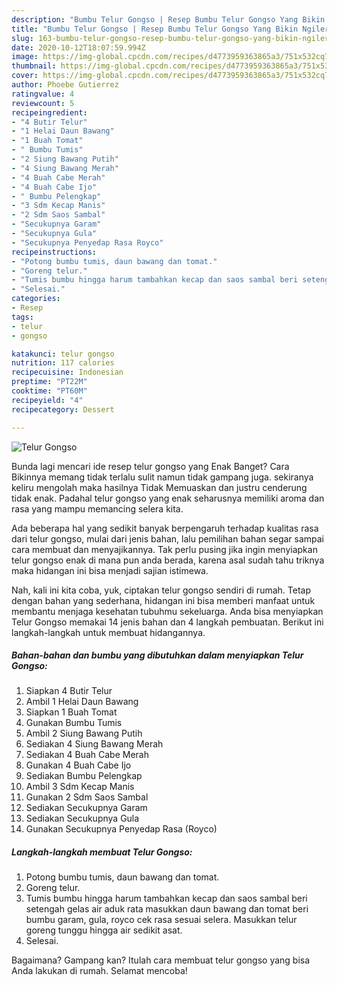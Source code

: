 ```yaml
---
description: "Bumbu Telur Gongso | Resep Bumbu Telur Gongso Yang Bikin Ngiler"
title: "Bumbu Telur Gongso | Resep Bumbu Telur Gongso Yang Bikin Ngiler"
slug: 163-bumbu-telur-gongso-resep-bumbu-telur-gongso-yang-bikin-ngiler
date: 2020-10-12T18:07:59.994Z
image: https://img-global.cpcdn.com/recipes/d4773959363865a3/751x532cq70/telur-gongso-foto-resep-utama.jpg
thumbnail: https://img-global.cpcdn.com/recipes/d4773959363865a3/751x532cq70/telur-gongso-foto-resep-utama.jpg
cover: https://img-global.cpcdn.com/recipes/d4773959363865a3/751x532cq70/telur-gongso-foto-resep-utama.jpg
author: Phoebe Gutierrez
ratingvalue: 4
reviewcount: 5
recipeingredient:
- "4 Butir Telur"
- "1 Helai Daun Bawang"
- "1 Buah Tomat"
- " Bumbu Tumis"
- "2 Siung Bawang Putih"
- "4 Siung Bawang Merah"
- "4 Buah Cabe Merah"
- "4 Buah Cabe Ijo"
- " Bumbu Pelengkap"
- "3 Sdm Kecap Manis"
- "2 Sdm Saos Sambal"
- "Secukupnya Garam"
- "Secukupnya Gula"
- "Secukupnya Penyedap Rasa Royco"
recipeinstructions:
- "Potong bumbu tumis, daun bawang dan tomat."
- "Goreng telur."
- "Tumis bumbu hingga harum tambahkan kecap dan saos sambal beri setengah gelas air aduk rata masukkan daun bawang dan tomat beri bumbu garam, gula, royco cek rasa sesuai selera. Masukkan telur goreng tunggu hingga air sedikit asat."
- "Selesai."
categories:
- Resep
tags:
- telur
- gongso

katakunci: telur gongso 
nutrition: 117 calories
recipecuisine: Indonesian
preptime: "PT22M"
cooktime: "PT60M"
recipeyield: "4"
recipecategory: Dessert

---
```



![Telur Gongso](https://img-global.cpcdn.com/recipes/d4773959363865a3/751x532cq70/telur-gongso-foto-resep-utama.jpg)

Bunda lagi mencari ide resep telur gongso yang Enak Banget? Cara Bikinnya memang tidak terlalu sulit namun tidak gampang juga. sekiranya keliru mengolah maka hasilnya Tidak Memuaskan dan justru cenderung tidak enak. Padahal telur gongso yang enak seharusnya memiliki aroma dan rasa yang mampu memancing selera kita.



Ada beberapa hal yang sedikit banyak berpengaruh terhadap kualitas rasa dari telur gongso, mulai dari jenis bahan, lalu pemilihan bahan segar sampai cara membuat dan menyajikannya. Tak perlu pusing jika ingin menyiapkan telur gongso enak di mana pun anda berada, karena asal sudah tahu triknya maka hidangan ini bisa menjadi sajian istimewa.


Nah, kali ini kita coba, yuk, ciptakan telur gongso sendiri di rumah. Tetap dengan bahan yang sederhana, hidangan ini bisa memberi manfaat untuk membantu menjaga kesehatan tubuhmu sekeluarga. Anda bisa menyiapkan Telur Gongso memakai 14 jenis bahan dan 4 langkah pembuatan. Berikut ini langkah-langkah untuk membuat hidangannya.

<!--inarticleads1-->

##### Bahan-bahan dan bumbu yang dibutuhkan dalam menyiapkan Telur Gongso:

1. Siapkan 4 Butir Telur
1. Ambil 1 Helai Daun Bawang
1. Siapkan 1 Buah Tomat
1. Gunakan  Bumbu Tumis
1. Ambil 2 Siung Bawang Putih
1. Sediakan 4 Siung Bawang Merah
1. Sediakan 4 Buah Cabe Merah
1. Gunakan 4 Buah Cabe Ijo
1. Sediakan  Bumbu Pelengkap
1. Ambil 3 Sdm Kecap Manis
1. Gunakan 2 Sdm Saos Sambal
1. Sediakan Secukupnya Garam
1. Sediakan Secukupnya Gula
1. Gunakan Secukupnya Penyedap Rasa (Royco)




<!--inarticleads2-->

##### Langkah-langkah membuat Telur Gongso:

1. Potong bumbu tumis, daun bawang dan tomat.
1. Goreng telur.
1. Tumis bumbu hingga harum tambahkan kecap dan saos sambal beri setengah gelas air aduk rata masukkan daun bawang dan tomat beri bumbu garam, gula, royco cek rasa sesuai selera. Masukkan telur goreng tunggu hingga air sedikit asat.
1. Selesai.




Bagaimana? Gampang kan? Itulah cara membuat telur gongso yang bisa Anda lakukan di rumah. Selamat mencoba!
